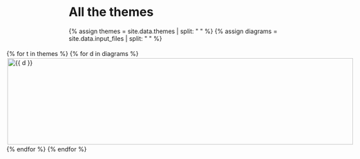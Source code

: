 
<head>
<style>
   /*! div style */
  .image-gallery {
    width: 100%;
    display: grid;
    grid-template-columns: repeat(auto-fill,minmax(800px, 1fr));
    justify-content: center;
    padding: 4px;
  }
  .box {
      flex-basis: 25%;
      width: 100%;
      /* padding: 10px; */
      margin: 2px;
  }
  .img-gallery {
   width: 100%;
   height: 200px;
   object-fit: cover;
   transform: scale(1);
   transition: all 0.3s ease-in-out;
  &:hover {
    transform: scale(1.05);
  }
</style>
</head>

# All the themes
{% assign themes = site.data.themes | split: " " %}
{% assign diagrams = site.data.input_files | split: " " %}

<div class ="image-gallery">
{% for t in themes %}
{% for d in diagrams %}
    <div class="box">
    <a href="../gallery/img/{{ d }}-{{ t }}.svg">
      <img src="../gallery/img/{{ d }}-{{ t }}.svg " alt="{{ d }}"  class="img-gallery" />
     </a>
    </div>
 {% endfor %}
 {% endfor %}
</div>


